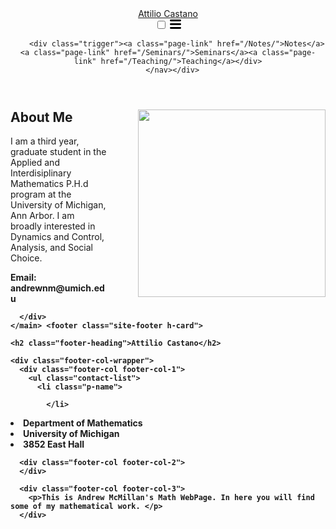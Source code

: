 <!DOCTYPE html>
<html lang="en"><head>
  <meta charset="utf-8">
  <meta http-equiv="X-UA-Compatible" content="IE=edge">
  <meta name="viewport" content="width=device-width, initial-scale=1"><!-- Begin Jekyll SEO tag v2.5.0 -->
<title>Attilio Castano | Math WebPage</title>
<meta name="generator" content="Jekyll v3.8.5" />
<meta property="og:title" content="Attilio Castano" />
<meta property="og:locale" content="en_US" />
<meta name="description" content="Math WebPage" />
<meta property="og:description" content="Math WebPage" />
<link rel="canonical" href="/" />
<meta property="og:url" content="/" />
<meta property="og:site_name" content="Attilio Castano" />
<script type="application/ld+json">
{"description":"Math WebPage","@type":"WebSite","url":"/","name":"Attilio Castano","headline":"Attilio Castano","@context":"http://schema.org"}</script>
<!-- End Jekyll SEO tag -->
<link rel="stylesheet" href="/assets/main.css"><link type="application/atom+xml" rel="alternate" href="/feed.xml" title="Attilio Castano" /></head>
<body><header class="site-header" role="banner">

  <div class="wrapper"><a class="site-title" rel="author" href="/">Attilio Castano</a><nav class="site-nav">
        <input type="checkbox" id="nav-trigger" class="nav-trigger" />
        <label for="nav-trigger">
          <span class="menu-icon">
            <svg viewBox="0 0 18 15" width="18px" height="15px">
              <path d="M18,1.484c0,0.82-0.665,1.484-1.484,1.484H1.484C0.665,2.969,0,2.304,0,1.484l0,0C0,0.665,0.665,0,1.484,0 h15.032C17.335,0,18,0.665,18,1.484L18,1.484z M18,7.516C18,8.335,17.335,9,16.516,9H1.484C0.665,9,0,8.335,0,7.516l0,0 c0-0.82,0.665-1.484,1.484-1.484h15.032C17.335,6.031,18,6.696,18,7.516L18,7.516z M18,13.516C18,14.335,17.335,15,16.516,15H1.484 C0.665,15,0,14.335,0,13.516l0,0c0-0.82,0.665-1.483,1.484-1.483h15.032C17.335,12.031,18,12.695,18,13.516L18,13.516z"/>
            </svg>
          </span>
        </label>

        <div class="trigger"><a class="page-link" href="/Notes/">Notes</a><a class="page-link" href="/Seminars/">Seminars</a><a class="page-link" href="/Teaching/">Teaching</a></div>
      </nav></div>
</header>
<main class="page-content" aria-label="Content">
      <div class="wrapper">
        <article class="post">

  <header class="post-header">
    <h1 class="post-title"></h1>
  </header>

  <div class="post-content">
    <p><img style="float: right; padding-left: 50px" src="Self.jpg" width="300px" height="300px" /></p>

<h2 id="about-me">About Me</h2>
<p>I am a third year, graduate student in the Applied and Interdisiplinary Mathematics P.H.d program at the University of Michigan, Ann Arbor. I am broadly interested in Dynamics and Control, Analysis, and Social Choice. 

<p><strong>Email: andrewnm@umich.edu</p>

  </div>

</article>

      </div>
    </main> <footer class="site-footer h-card">
  <data class="u-url" href="/"></data>

  <div class="wrapper">

    <h2 class="footer-heading">Attilio Castano</h2>

    <div class="footer-col-wrapper">
      <div class="footer-col footer-col-1">
        <ul class="contact-list">
          <li class="p-name">
            
            </li>
<li>Department of Mathematics </li>
<li>University of Michigan</li>
<li>3852 East Hall </li> 
      </div>

      <div class="footer-col footer-col-2">
      </div>

      <div class="footer-col footer-col-3">
        <p>This is Andrew McMillan's Math WebPage. In here you will find some of my mathematical work. </p>
      </div>


</footer>
</body>

</html>

